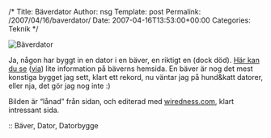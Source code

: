 /*
 Title: Bäverdator
 Author: nsg
 Template: post
 Permalink: /2007/04/16/baverdator/
 Date: 2007-04-16T13:53:00+00:00
 Categories: Teknik
*/
<div class="middle">
  <img id="image394" src="http://cdn.junkpile.se/2007/04/1176731214_1176731195_img_1359.png" alt="Bäverdator" />
</div>

Ja, någon har byggt in en dator i en bäver, en riktigt en (dock död). [Här kan du se][1] ([via][2]) lite information på bäverns hemsida. En bäver är nog det mest konstiga bygget jag sett, klart ett rekord, nu väntar jag på hund&#038;katt datorer, eller nja, det gör jag nog inte :) 

Bilden är &#8220;lånad&#8221; från sidan, och editerad med [wiredness.com][3], klart intressant sida.

:: Bäver, Dator, Datorbygge

<small></small>

 [1]: http://yourpsychogirlfriend.com/beav/
 [2]: http://pc.feber.se/feber/art/16958/pc_i_uppstoppad_bver/
 [3]: http://www.wiredness.com/